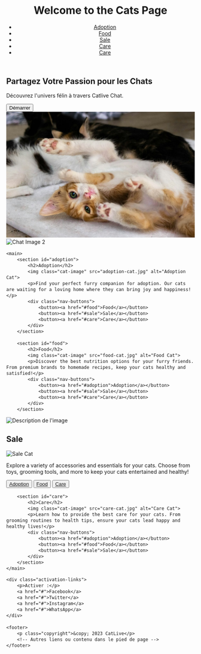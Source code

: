 <head>
    <meta charset="UTF-8">
    <title>Catlive Chat - Pour les Amoureux des Chats</title>
    <meta name="description" content="Catlive Chat, une application de messagerie pour les passionnés de chats">
    <meta name="keywords" content="chats, chat, messagerie, HTML, CSS, JavaScript">
    <meta name="viewport" content="width=device-width, initial-scale=1.0">
    <link rel="stylesheet" href="css/catlivecss.css">
    <!-- Vos autres balises meta ou liens vers d'autres ressources -->
</head>
<body>
    <!-- Votre contenu HTML ici -->
</body>
<body>
    <header>
        <h1>Welcome to the Cats Page</h1>
        <nav>
            <ul>
                <li><a href="#adoption">Adoption</a></li>
                <li><a href="#food">Food</a></li>
                <li><a href="#sale">Sale</a></li>
                <li><a href="#care">Care</a></li>
                <li><a href="#care">Care</a></li>
            </ul>
        </nav>
    </header>
<section id="home">
    <h2>Partagez Votre Passion pour les Chats</h2>
    <p>Découvrez l'univers félin à travers Catlive Chat.</p>
    <button>Démarrer</button>
    <img src="images/catlive1.jpg" alt="Chat Image 1">
    <img src="cat-image2.jpg" alt="Chat Image 2">
    <!-- Autres éléments de contenu -->
</section>
    
    <main>
        <section id="adoption">
            <h2>Adoption</h2>
            <img class="cat-image" src="adoption-cat.jpg" alt="Adoption Cat">
            <p>Find your perfect furry companion for adoption. Our cats are waiting for a loving home where they can bring joy and happiness!</p>
            <div class="nav-buttons">
                <button><a href="#food">Food</a></button>
                <button><a href="#sale">Sale</a></button>
                <button><a href="#care">Care</a></button>
            </div>
        </section>

        <section id="food">
            <h2>Food</h2>
            <img class="cat-image" src="food-cat.jpg" alt="Food Cat">
            <p>Discover the best nutrition options for your furry friends. From premium brands to homemade recipes, keep your cats healthy and satisfied!</p>
            <div class="nav-buttons">
                <button><a href="#adoption">Adoption</a></button>
                <button><a href="#sale">Sale</a></button>
                <button><a href="#care">Care</a></button>
            </div>
        </section>
<img src="chemin_vers_votre_image.jpg" alt="Description de l'image">
        <section id="sale">
            <h2>Sale</h2>
            <img class="cat-image" src="sale-cat.jpg" alt="Sale Cat">
            <p>Explore a variety of accessories and essentials for your cats. Choose from toys, grooming tools, and more to keep your cats entertained and healthy!</p>
            <div class="nav-buttons">
                <button><a href="#adoption">Adoption</a></button>
                <button><a href="#food">Food</a></button>
                <button><a href="#care">Care</a></button>
            </div>
        </section>

        <section id="care">
            <h2>Care</h2>
            <img class="cat-image" src="care-cat.jpg" alt="Care Cat">
            <p>Learn how to provide the best care for your cats. From grooming routines to health tips, ensure your cats lead happy and healthy lives!</p>
            <div class="nav-buttons">
                <button><a href="#adoption">Adoption</a></button>
                <button><a href="#food">Food</a></button>
                <button><a href="#sale">Sale</a></button>
            </div>
        </section>
    </main>
<main>
    <!-- ... Votre contenu précédent ... -->

    <div class="activation-links">
        <p>Activer :</p>
        <a href="#">Facebook</a>
        <a href="#">Twitter</a>
        <a href="#">Instagram</a>
        <a href="#">WhatsApp</a>
    </div>

    <footer>
        <p class="copyright">&copy; 2023 CatLive</p>
        <!-- Autres liens ou contenu dans le pied de page -->
    </footer>
</main>
</body>
